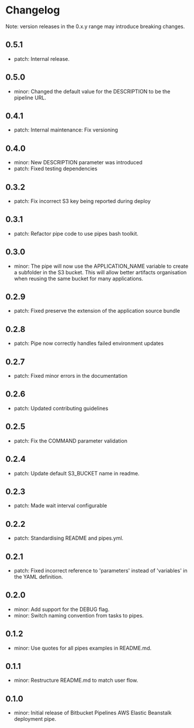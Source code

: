 # Changelog
Note: version releases in the 0.x.y range may introduce breaking changes.

## 0.5.1

- patch: Internal release.

## 0.5.0

- minor: Changed the default value for the DESCRIPTION to be the pipeline URL.

## 0.4.1

- patch: Internal maintenance: Fix versioning

## 0.4.0

- minor: New DESCRIPTION parameter was introduced
- patch: Fixed testing dependencies

## 0.3.2

- patch: Fix incorrect S3 key being reported during deploy

## 0.3.1

- patch: Refactor pipe code to use pipes bash toolkit.

## 0.3.0

- minor: The pipe will now use the APPLICATION_NAME variable to create a subfolder in the S3 bucket. This will allow better artifacts organisation when reusing the same bucket for many applications.

## 0.2.9

- patch: Fixed preserve the extension of the application source bundle

## 0.2.8

- patch: Pipe now correctly handles failed environment updates

## 0.2.7

- patch: Fixed minor errors in the documentation

## 0.2.6

- patch: Updated contributing guidelines

## 0.2.5

- patch: Fix the COMMAND parameter validation

## 0.2.4

- patch: Update default S3_BUCKET name in readme.

## 0.2.3

- patch: Made wait interval configurable

## 0.2.2

- patch: Standardising README and pipes.yml.

## 0.2.1

- patch: Fixed incorrect reference to 'parameters' instead of 'variables' in the YAML definition.

## 0.2.0

- minor: Add support for the DEBUG flag.
- minor: Switch naming convention from tasks to pipes.

## 0.1.2

- minor: Use quotes for all pipes examples in README.md.

## 0.1.1

- minor: Restructure README.md to match user flow.

## 0.1.0

- minor: Initial release of Bitbucket Pipelines AWS Elastic Beanstalk deployment pipe.

